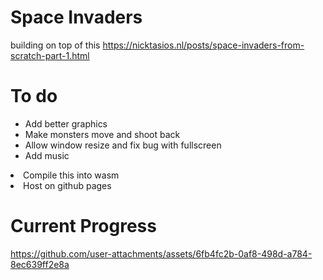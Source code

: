 # Space Invaders
<p1>building on top of this https://nicktasios.nl/posts/space-invaders-from-scratch-part-1.html</p1> 

# To do 
- Add better graphics 
- Make monsters move and shoot back
- Allow window resize and fix bug with fullscreen
- Add music 
<li> Compile this into wasm </li>
<li> Host on github pages </li>


# Current Progress
https://github.com/user-attachments/assets/6fb4fc2b-0af8-498d-a784-8ec639ff2e8a

